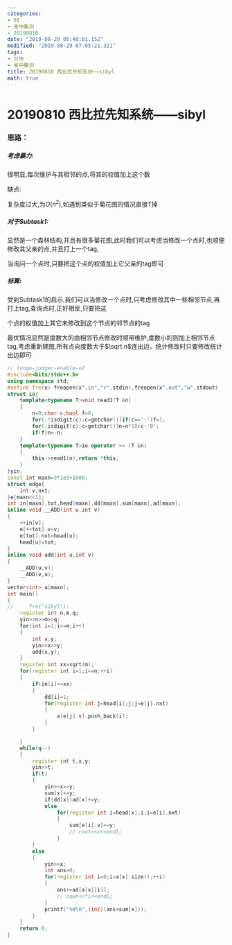 ```yaml
---
categories:
- OI
- 省中集训
- 20190810
date: "2019-08-29 05:40:01.152"
modified: "2019-08-29 07:05:21.321"
tags:
- 分块
- 省中集训
title: 20190810 西比拉先知系统——sibyl
math: true
---
```


# 20190810 西比拉先知系统——sibyl

### 思路：

##### 考虑暴力:

很明显,每次维护与其相邻的点,将其的权值加上这个数

缺点:

复杂度过大,为$O(n^2)$,如遇到类似于菊花图的情况直接T掉

##### 对于Subtask1:

显然是一个森林结构,并且有很多菊花图,此时我们可以考虑当修改一个点时,也顺便修改其父亲的点,并且打上一个tag,

当询问一个点时,只要把这个点的权值加上它父亲的tag即可

##### 标算:

受到Subtask1的启示,我们可以当修改一个点时,只考虑修改其中一些相邻节点,再打上tag,查询点时,正好相反,只要把这

个点的权值加上其它未修改到这个节点的邻节点的tag

最优情况显然是度数大的由相邻节点修改时顺带维护,度数小的则加上相邻节点tag,考虑重新建图,所有点向度数大于$\sqrt n$连出边，统计修改时只要修改统计出边即可

```cpp
// luogu-judger-enable-o2
#include<bits/stdc++.h>
using namespace std;
#define fre(x) freopen(x".in","r",stdin),freopen(x".out","w",stdout)
struct io{
    template<typename T>void read1(T &n)
    {
        n=0;char c;bool f=0;
        for(;!isdigit(c);c=getchar())if(c=='-')f=1;
        for(;isdigit(c);c=getchar())n=n*10+c-'0';
        if(f)n=-n;
    }
    template<typename T>io operator >> (T &n)
    {
        this->read1(n);return *this;
    }
}yin;
const int maxn=3*1e5+1000;
struct edge{
    int v,nxt;
}e[maxn<<1];
int in[maxn],tot,head[maxn],dd[maxn],sum[maxn],ad[maxn];
inline void __ADD(int u,int v)
{
    ++in[v];
    e[++tot].v=v;
    e[tot].nxt=head[u];
    head[u]=tot;
}
inline void add(int u,int v)
{
    __ADD(u,v);
    __ADD(v,u);
}
vector<int> a[maxn];
int main()
{
//     fre("sibyl");
    register int n,m,q;
    yin>>n>>m>>q;
    for(int i=1;i<=m;i++)
    {
        int x,y;
        yin>>x>>y;
        add(x,y);
    }
    register int xx=sqrt(m);
    for(register int i=1;i<=n;++i)
    {
        if(in[i]>=xx)
        {
            dd[i]=1;
            for(register int j=head[i];j;j=e[j].nxt)
            {
                a[e[j].v].push_back(i);
            }
        }

    }
    while(q--)
    {
        register int t,x,y;
        yin>>t;
        if(t)
        {
            yin>>x>>y;
            sum[x]+=y;
            if(dd[x])ad[x]+=y;
            else
                for(register int i=head[x];i;i=e[i].nxt)
                {
                    sum[e[i].v]+=y;
                    // cout<<x<<endl;
                }
        }
        else
        {
            yin>>x;
            int ans=0;
            for(register int i=0;i<a[x].size();++i)
            {
                ans+=ad[a[x][i]];
                // cout<<*i<<endl;
            }
            printf("%d\n",(int)(ans+sum[x]));
        }
    }
    return 0;
}
```
